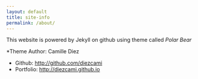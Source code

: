 ```yaml
---
layout: default
title: site-info
permalink: /about/
---
```

This website is powered by Jekyll on github using theme called *Polar Bear*

*Theme Author: Camille Diez
* Github: http://github.com/diezcami
* Portfolio: http://diezcami.github.io

